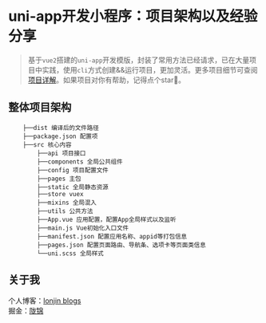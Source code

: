 # uni-app开发小程序：项目架构以及经验分享

> 基于`vue2`搭建的`uni-app`开发模版，封装了常用方法已经请求，已在大量项目中实践，使用`cli`方式创建&&运行项目，更加灵活。更多项目细节可查阅 [项目详解]([111](https://juejin.cn/post/7259589417736847416))。如果项目对你有帮助，记得点个star🌟。

## 整体项目架构

```tree
    ├──dist 编译后的文件路径
    ├──package.json 配置项
	├──src 核心内容
        ├──api 项目接口
        ├──components 全局公共组件
        ├──config 项目配置文件
        ├──pages 主包
        ├──static 全局静态资源
        ├──store vuex
        ├──mixins 全局混入
        ├──utils 公共方法
        ├──App.vue 应用配置，配置App全局样式以及监听
        ├──main.js Vue初始化入口文件
        ├──manifest.json 配置应用名称、appid等打包信息
        ├──pages.json 配置页面路由、导航条、选项卡等页面类信息
        └──uni.scss 全局样式
```

## 关于我

个人博客：[lonjin blogs](https://lonjinup.github.io/)  
掘金：[陇锦
](https://juejin.cn/user/553809590359118/posts)

